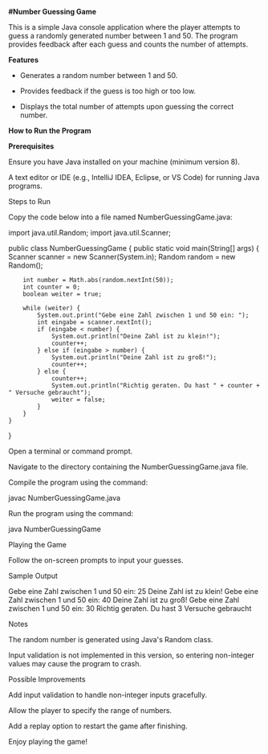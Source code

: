 **#Number Guessing Game**

This is a simple Java console application where the player attempts to guess a randomly generated number between 1 and 50. The program provides feedback after each guess and counts the number of attempts.

**Features**

- Generates a random number between 1 and 50.

- Provides feedback if the guess is too high or too low.

- Displays the total number of attempts upon guessing the correct number.

**How to Run the Program**

**Prerequisites**

Ensure you have Java installed on your machine (minimum version 8).

A text editor or IDE (e.g., IntelliJ IDEA, Eclipse, or VS Code) for running Java programs.

Steps to Run

Copy the code below into a file named NumberGuessingGame.java:

import java.util.Random;
import java.util.Scanner;

public class NumberGuessingGame {
    public static void main(String[] args) {
        Scanner scanner = new Scanner(System.in);
        Random random = new Random();

        int number = Math.abs(random.nextInt(50));
        int counter = 0;
        boolean weiter = true;

        while (weiter) {
            System.out.print("Gebe eine Zahl zwischen 1 und 50 ein: ");
            int eingabe = scanner.nextInt();
            if (eingabe < number) {
                System.out.println("Deine Zahl ist zu klein!");
                counter++;
            } else if (eingabe > number) {
                System.out.println("Deine Zahl ist zu groß!");
                counter++;
            } else {
                counter++;
                System.out.println("Richtig geraten. Du hast " + counter + " Versuche gebraucht");
                weiter = false;
            }
        }
    }
}

Open a terminal or command prompt.

Navigate to the directory containing the NumberGuessingGame.java file.

Compile the program using the command:

javac NumberGuessingGame.java

Run the program using the command:

java NumberGuessingGame

Playing the Game

Follow the on-screen prompts to input your guesses.

Sample Output

Gebe eine Zahl zwischen 1 und 50 ein: 25
Deine Zahl ist zu klein!
Gebe eine Zahl zwischen 1 und 50 ein: 40
Deine Zahl ist zu groß!
Gebe eine Zahl zwischen 1 und 50 ein: 30
Richtig geraten. Du hast 3 Versuche gebraucht

Notes

The random number is generated using Java's Random class.

Input validation is not implemented in this version, so entering non-integer values may cause the program to crash.

Possible Improvements

Add input validation to handle non-integer inputs gracefully.

Allow the player to specify the range of numbers.

Add a replay option to restart the game after finishing.

Enjoy playing the game!
